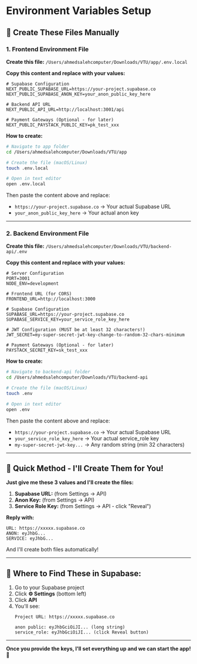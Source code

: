 # Environment Variables Setup

## 📝 Create These Files Manually

### 1. Frontend Environment File

**Create this file:** `/Users/ahmedsalehcomputer/Downloads/VTU/app/.env.local`

**Copy this content and replace with your values:**

```env
# Supabase Configuration
NEXT_PUBLIC_SUPABASE_URL=https://your-project.supabase.co
NEXT_PUBLIC_SUPABASE_ANON_KEY=your_anon_public_key_here

# Backend API URL
NEXT_PUBLIC_API_URL=http://localhost:3001/api

# Payment Gateways (Optional - for later)
NEXT_PUBLIC_PAYSTACK_PUBLIC_KEY=pk_test_xxx
```

**How to create:**
```bash
# Navigate to app folder
cd /Users/ahmedsalehcomputer/Downloads/VTU/app

# Create the file (macOS/Linux)
touch .env.local

# Open in text editor
open .env.local
```

Then paste the content above and replace:
- `https://your-project.supabase.co` → Your actual Supabase URL
- `your_anon_public_key_here` → Your actual anon key

---

### 2. Backend Environment File

**Create this file:** `/Users/ahmedsalehcomputer/Downloads/VTU/backend-api/.env`

**Copy this content and replace with your values:**

```env
# Server Configuration
PORT=3001
NODE_ENV=development

# Frontend URL (for CORS)
FRONTEND_URL=http://localhost:3000

# Supabase Configuration
SUPABASE_URL=https://your-project.supabase.co
SUPABASE_SERVICE_KEY=your_service_role_key_here

# JWT Configuration (MUST be at least 32 characters!)
JWT_SECRET=my-super-secret-jwt-key-change-to-random-32-chars-minimum

# Payment Gateways (Optional - for later)
PAYSTACK_SECRET_KEY=sk_test_xxx
```

**How to create:**
```bash
# Navigate to backend-api folder
cd /Users/ahmedsalehcomputer/Downloads/VTU/backend-api

# Create the file (macOS/Linux)
touch .env

# Open in text editor
open .env
```

Then paste the content above and replace:
- `https://your-project.supabase.co` → Your actual Supabase URL
- `your_service_role_key_here` → Your actual service_role key
- `my-super-secret-jwt-key...` → Any random string (min 32 characters)

---

## 🎯 Quick Method - I'll Create Them for You!

**Just give me these 3 values and I'll create the files:**

1. **Supabase URL:** (from Settings → API)
2. **Anon Key:** (from Settings → API)
3. **Service Role Key:** (from Settings → API - click "Reveal")

**Reply with:**
```
URL: https://xxxxx.supabase.co
ANON: eyJhbG...
SERVICE: eyJhbG...
```

And I'll create both files automatically!

---

## 📍 Where to Find These in Supabase:

1. Go to your Supabase project
2. Click **⚙️ Settings** (bottom left)
3. Click **API**
4. You'll see:
   ```
   Project URL: https://xxxxx.supabase.co
   
   anon public: eyJhbGciOiJI... (long string)
   service_role: eyJhbGciOiJI... (click Reveal button)
   ```

---

**Once you provide the keys, I'll set everything up and we can start the app!** 🚀

